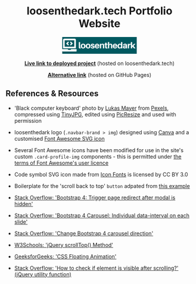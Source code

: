 <h1 align='center'>loosenthedark.tech Portfolio Website</h1>



<p align="center"><img src="assets/images/brand-white.png" alt="loosenthedark logo" width="200" height="auto"></p>



<p align="center"><a href="https://loosenthedark.tech" style="font-weight:bold;" target="_blank">Live link to deployed project</a> (hosted on loosenthedark.tech)</p>



<p align="center"><a href="https://loosenthedark.github.io/loosenthedark-portfolio-pages/" style="font-weight:bold;" target="_blank">Alternative link</a> (hosted on GitHub Pages)</p>



## References & Resources


* 'Black computer keyboard' photo by [Lukas Mayer](https://www.pexels.com/@lmay) from [Pexels](https://www.pexels.com/photo/black-computer-keyboard-785429/), compressed using [TinyJPG](https://tinyjpg.com/), edited using [PicResize](https://picresize.com/) and used with permission

* loosenthedark logo (`.navbar-brand > img`) designed using [Canva](https://t.co/4M8BxU5BYW?amp=1) and a customised [Font Awesome SVG icon](https://fontawesome.com/icons/laptop-code?style=solid)

* Several Font Awesome icons have been modified for use in the site's custom `.card-profile-img` components - this is permitted under [the terms of Font Awesome's user licence](https://fontawesome.com/license)

* <div>Code symbol SVG icon made from <a href="http://www.onlinewebfonts.com/icon">Icon Fonts</a> is licensed by CC BY 3.0</div>

* Boilerplate for the 'scroll back to top' `button` adpated from [this example](https://bbbootstrap.com/snippets/simple-back-top-smooth-scroll-17111555)

* [Stack Overflow: 'Bootstrap 4: Trigger page redirect after modal is hidden'](https://elennion.wordpress.com/2018/10/04/bootstrap-4-trigger-page-redirect-after-modal-is-hidden/)

* [Stack Overflow: 'Bootstrap 4 Carousel: Individual data-interval on each slide'](https://stackoverflow.com/questions/50968181/bootstrap-4-carousel-individual-data-interval-on-each-slide)

* [Stack Overflow: 'Change Bootstrap 4 carousel direction'](https://stackoverflow.com/questions/44378836/change-bootstrap-4-carousel-direction)

* [W3Schools: 'jQuery scrollTop() Method'](https://www.w3schools.com/jquery/css_scrolltop.asp)

* [GeeksforGeeks: 'CSS Floating Animation'](https://www.geeksforgeeks.org/css-floating-animation/)

* [Stack Overflow: 'How to check if element is visible after scrolling?' (jQuery utility function)](https://stackoverflow.com/questions/487073/how-to-check-if-element-is-visible-after-scrolling)
